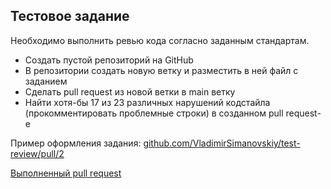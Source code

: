 ## Тестовое задание

Необходимо выполнить ревью кода согласно заданным стандартам.
  - Создать пустой репозиторий на GitHub
  - В репозитории создать новую ветку и разместить в ней файл с заданием
  - Сделать pull request из новой ветки в main ветку
  - Найти хотя-бы 17 из 23 различных нарушений кодстайла (прокомментировать проблемные строки) в созданном pull request-е
    
  Пример оформления задания:
  [github.com/VladimirSimanovskiy/test-review/pull/2](github.com/VladimirSimanovskiy/test-review/pull/2)

  [Выполненный pull request](https://github.com/NadezhdaLimanova/test_review_ics-it/pull/1)
